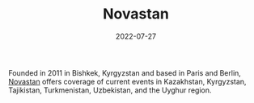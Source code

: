 ﻿---
title: "Novastan"
linkTitle: "Novastan"
contributor: ["Aizada Arystanbek"]
date: 2022-07-27
countries: ["Kazakhstan"]
category: ["Independent media"]
tags: ["media", "news", "Central Asian media"]
date_start: [2011]
date_end: []
data_type: ["news"] 
language: ["English", "French", "German"]
updated: 2023-05-26
description: 
  Offers coverage of current events in Kazakhstan, Kyrgyzstan, Tajikistan, Turkmenistan, Uzbekistan, and the Uyghur region.
---

Founded in 2011 in Bishkek, Kyrgyzstan and based in Paris and Berlin, [Novastan](https://novastan.org/) offers coverage of current events in Kazakhstan, Kyrgyzstan, Tajikistan, Turkmenistan, Uzbekistan, and the Uyghur region.
